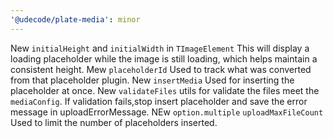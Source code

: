 ```yaml
---
'@udecode/plate-media': minor
---
```


New `initialHeight` and `initialWidth` in `TImageElement` This will display a loading placeholder while the image is still loading, which helps maintain a consistent height.
Mew `placeholderId` Used to track what was converted from that placeholder plugin.
New `insertMedia` Used for inserting the placeholder at once.
New `validateFiles` utils for validate the files meet the `mediaConfig`. 
If validation fails,stop insert placeholder and save the error message in uploadErrorMessage.
NEw `option.multiple` `uploadMaxFileCount` Used to limit the number of placeholders inserted.